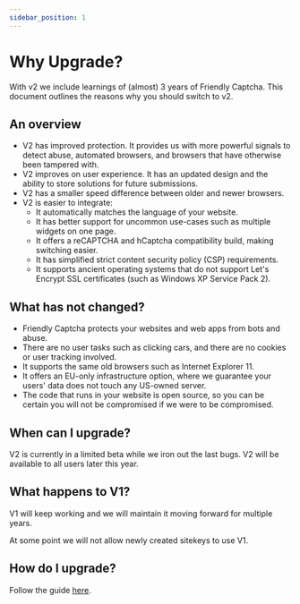 ```yaml
---
sidebar_position: 1
---
```


# Why Upgrade?

With v2 we include learnings of (almost) 3 years of Friendly Captcha. This document outlines the reasons why you should switch to v2.

## An overview

* V2 has improved protection. It provides us with more powerful signals to detect abuse, automated browsers, and browsers that have otherwise been tampered with.
* V2 improves on user experience. It has an updated design and the ability to store solutions for future submissions.
* V2 has a smaller speed difference between older and newer browsers.
* V2 is easier to integrate:
  * It automatically matches the language of your website. 
  * It has better support for uncommon use-cases such as multiple widgets on one page.
  * It offers a reCAPTCHA and hCaptcha compatibility build, making switching easier.
  * It has simplified strict content security policy (CSP) requirements.
  * It supports ancient operating systems that do not support Let's Encrypt SSL certificates (such as Windows XP Service Pack 2).

## What has not changed?

* Friendly Captcha protects your websites and web apps from bots and abuse.
* There are no user tasks such as clicking cars, and there are no cookies or user tracking involved.
* It supports the same old browsers such as Internet Explorer 11.
* It offers an EU-only infrastructure option, where we guarantee your users' data does not touch any US-owned server.
* The code that runs in your website is open source, so you can be certain you will not be compromised if we were to be compromised.

## When can I upgrade?

V2 is currently in a limited beta while we iron out the last bugs. V2 will be available to all users later this year.

## What happens to V1?
V1 will keep working and we will maintain it moving forward for multiple years.

At some point we will not allow newly created sitekeys to use V1.

## How do I upgrade?
Follow the guide [here](./introduction.md).
